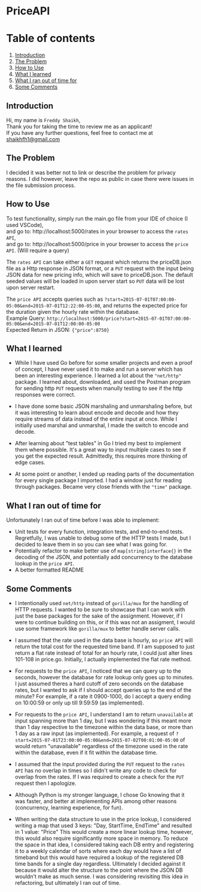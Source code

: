 # PriceAPI

# Table of contents
1. [Introduction](#introduction)
2. [The Problem](#theProblem)
3. [How to Use](#howToUse)
4. [What I learned](#whatILearned)
5. [What I ran out of time for](#whatIRanOutOfTimeFor)
6. [Some Comments](#someComments)



## Introduction <a name="introduction"></a>
Hi, my name is `Freddy Shaikh`,  
Thank you for taking the time to review me as an applicant!  
If you have any further questions, feel free to contact me at shaikhfh1@gmail.com


## The Problem <a name="theProblem"></a>
I decided it was better not to link or describe the problem for privacy reasons.
I did however, leave the repo as public in case there were issues in the file submission process.


## How to Use
To test functionality, simply run the main.go file from your IDE of choice (I used VSCode),  
and go to: http://localhost:5000/rates in your browser to access the `rates API`,  
and go to: http://localhost:5000/price in your browser to access the `price API`. (Will require a query)  

The `rates API` can take either a `GET` request which returns the priceDB.json file as a Http response in JSON format,
or a `PUT` request with the input being JSON data for new pricing info, which will save to priceDB.json.
The default seeded values will be loaded in upon server start so `PUT` data will be lost upon server restart.

The `price API` accepts queries such as `?start=2015-07-01T07:00:00-05:00&end=2015-07-01T12:22:00-05:00`,
and returns the expected price for the duration given the hourly rate within the database.  
Example Query: `http://localhost:5000/price?start=2015-07-01T07:00:00-05:00&end=2015-07-01T12:00:00-05:00`  
Expected Return in JSON: `{"price":8750}` 


## What I learned <a name="whatILearned"></a>
- While I have used Go before for some smaller projects and even a proof of concept, I have never used it to make and run a server which has been an interesting experience. I learned a lot about the `"net/http"` package. I learned about, downloaded, and used the Postman program for sending http `PUT` requests when manully testing to see if the http responses were correct. 

- I have done some basic JSON marshaling and unmarshaling before, but it was interesting to learn about encode and decode and how they require streams of data instead of the entire input at once. While I initially used marshal and unmarshal, I made the switch to encode and decode.

- After learning about "test tables" in Go I tried my best to implement them where possible. It's a great way to input multiple cases to see if you get the expected result. Admittedly, this requires more thinking of edge cases.

- At some point or another, I ended up reading parts of the documentation for every single package I imported. I had a window just for reading through packages. Became very close friends with the `"time"` package.


## What I ran out of time for <a name="whatIRanOutOfTimeFor"></a>
Unfortunately I ran out of time before I was able to implement:
- Unit tests for every function, integration tests, and end-to-end tests. Regretfully, I was unable to debug some of the HTTP tests I made, but I decided to leave them in so you can see what I was going for.
- Potentially refactor to make better use of `map[string]interface{}` in the decoding of the JSON, and potentially add concurrency to the database lookup in the `price API`. 
- A better formatted README


## Some Comments <a name="someComments"></a>
- I intentionally used `net/http` instead of `gorilla/mux` for the handling of HTTP requests. I wanted to be sure to showcase that I can work with just the base packages for the sake of the assignment. However, if I were to continue building on this, or if this was not an assigment, I would use some framework like `gorilla/mux` to better handle server calls.

- I assumed that the rate used in the data base is hourly, so `price API` will return the total cost for the requested time band. If I am supposed to just return a flat rate instead of total for an hourly rate, I could just alter lines 101-108 in price.go. Initially, I actually implemented the flat rate method.

- For requests to the `price API`, I noticed that we can query up to the seconds, however the database for rate lookup only goes up to minutes. I just assumed theres a hard cutoff of zero seconds on the database rates, but I wanted to ask if I should accept queries up to the end of the minute? For example, if a rate it 0900-1000, do I accept a query ending on 10:00:59 or only up till 9:59:59 (as implemented).

- For requests to the `price API`, I understand I am to return `unavailable` at input spanning more than 1 day, but I was wondering if this meant more than 1 day respective to the timezone within the data base, or more than 1 day as a raw input (as implemented). For example, a request of `?start=2015-07-01T23:00:00-05:00&end=2015-07-02T00:01:00-05:00` of would return "unavailable" regardless of the timezone used in the rate within the database, even if it fit within the database time. 

- I assumed that the input provided during the `PUT` request to the `rates API` has no overlap in times so I didn't write any code to check for overlap from the rates. If I was required to create a check for the `PUT` request then I apologize.

- Although Python is my stronger language, I chose Go knowing that it was faster, and better at implementing APIs among other reasons (concurrency, learning experience, for fun).

- When writing the data structure to use in the price lookup, I considered writing a map that used 3 keys: "Day, StartTime, EndTime" and resulted in 1 value: "Price" This would create a more linear lookup time, however, this would also require significantly more space in memory. To reduce the space in that idea, I considered taking each DB entry and registering it to a weekly calendar of sorts where each day would have a list of timeband but this would have required a lookup of the registered DB time bands for a single day regardless. Ultimately I decided against it because it would alter the structure to the point where the JSON DB wouldn't make as much sense. I was considering revisiting this idea in refactoring, but ultimately I ran out of time.
